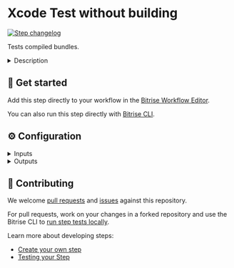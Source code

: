 # Xcode Test without building

[![Step changelog](https://shields.io/github/v/release/bitrise-steplib/bitrise-step-xcode-test-without-building?include_prereleases&label=changelog&color=blueviolet)](https://github.com/bitrise-steplib/bitrise-step-xcode-test-without-building/releases)

Tests compiled bundles.

<details>
<summary>Description</summary>

Tests compiled bundles by running `xcodebuild test-without-building` command.
</details>

## 🧩 Get started

Add this step directly to your workflow in the [Bitrise Workflow Editor](https://devcenter.bitrise.io/steps-and-workflows/steps-and-workflows-index/).

You can also run this step directly with [Bitrise CLI](https://github.com/bitrise-io/bitrise).

## ⚙️ Configuration

<details>
<summary>Inputs</summary>

| Key | Description | Flags | Default |
| --- | --- | --- | --- |
| `xctestrun` | Test run parameters file, generated during the build-for-testing action. | required | `$BITRISE_XCTESTRUN_FILE_PATH` |
| `destination` | Destination specifier describes the device to use as a destination.  The input value sets xcodebuild's `-destination` option. | required | `platform=iOS Simulator,name=iPhone 8,OS=latest` |
| `test_repetition_mode` | Determines how the tests will repeat.  Available options: - `none`: Tests will never repeat. - `until_failure`: Tests will repeat until failure or up to maximum repetitions. - `retry_on_failure`: Only failed tests will repeat up to maximum repetitions. - `up_until_maximum_repetitions`: Tests will repeat up until maximum repetitions.  The input value together with Maximum Test Repetitions (`maximum_test_repetitions`) input sets xcodebuild's `-run-tests-until-failure` / `-retry-tests-on-failure` or `-test-iterations` option. |  | `none` |
| `maximum_test_repetitions` | The maximum number of times a test repeats based on the Test Repetition Mode (`test_repetition_mode`).  Should be more than 1 if the Test Repetition Mode is other than `none`.  The input value sets xcodebuild's `-test-iterations` option. | required | `3` |
| `relaunch_tests_for_each_repetition` | If this input is set, tests will launch in a new process for each repetition.  By default, tests launch in the same process for each repetition.  The input value sets xcodebuild's `-test-repetition-relaunch-enabled` option. |  | `no` |
| `xcodebuild_options` | Additional options to be added to the executed xcodebuild command. |  |  |
</details>

<details>
<summary>Outputs</summary>

| Environment Variable | Description |
| --- | --- |
| `BITRISE_XCRESULT_PATH` | The result bundle path generated by `xcodebuild test-without-building`. |
| `BITRISE_XCRESULT_ZIP_PATH` | The zipped result bundle path generated by `xcodebuild test-without-building`. |
</details>

## 🙋 Contributing

We welcome [pull requests](https://github.com/bitrise-steplib/bitrise-step-xcode-test-without-building/pulls) and [issues](https://github.com/bitrise-steplib/bitrise-step-xcode-test-without-building/issues) against this repository.

For pull requests, work on your changes in a forked repository and use the Bitrise CLI to [run step tests locally](https://devcenter.bitrise.io/bitrise-cli/run-your-first-build/).

Learn more about developing steps:

- [Create your own step](https://devcenter.bitrise.io/contributors/create-your-own-step/)
- [Testing your Step](https://devcenter.bitrise.io/contributors/testing-and-versioning-your-steps/)
